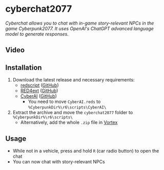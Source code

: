 # cyberchat2077

*Cyberchat allows you to chat with in-game story-relevant NPCs in the game Cyberpunk2077. It uses OpenAI's ChatGPT advanced language model to generate responses.*

## Video

## Installation

1) Download the latest release and necessary requirements:
    - [redscript]("https://www.nexusmods.com/cyberpunk2077/mods/1511") ([GitHub]("https://github.com/jac3km4/redscript"))
    - [RED4ext]("https://www.nexusmods.com/cyberpunk2077/mods/2380") ([GitHub]("https://github.com/WopsS/RED4ext"))
    - [CyberAI]("https://www.nexusmods.com/cyberpunk2077/mods/8711") ([GitHub]("https://github.com/kirillkuzin/cyberpunk2077ai"))
        - You need to move `CyberAI.reds` to `%CyberpunkDir%\r6\scripts\CyberAI\`
2) Extract the archive and move the `cyberchat2077` folder to
`%CyberpunkDir%\r6\scripts\`
    - Alternatively, add the whole `.zip` file in [Vortex]("https://www.nexusmods.com/about/vortex/?")

## Usage

- While not in a vehicle, press and hold `R` (car radio button) to open the chat
- You can now chat with story-relevant NPCs
